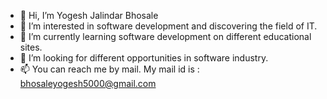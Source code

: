 - 👋 Hi, I’m Yogesh Jalindar Bhosale
- 👀 I’m interested in software development and discovering the field of IT.
- 🌱 I’m currently learning software development on different educational sites.
- 💞️ I’m looking for different opportunities in software industry.
- 📫 You can reach me by mail. My mail id is : bhosaleyogesh5000@gmail.com

<!---
YogeshBhosale1999/YogeshBhosale1999 is a ✨ special ✨ repository because its `README.md` (this file) appears on your GitHub profile.
You can click the Preview link to take a look at your changes.
--->

